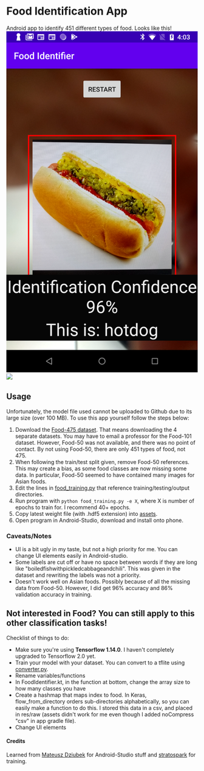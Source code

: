 # Food Identification App
Android app to identify 451 different types of food. 
Looks like this!
![app](scrnshot_app.png)
<img src="https://github.com/stephenscki/food_id_app/scrnshot_app.png" width="100">

## Usage
Unfortunately, the model file used cannot be uploaded to Github due to its large size (over 100 MB). To use this app yourself follow the steps below:

1. Download the [Food-475 dataset](http://www.ivl.disco.unimib.it/activities/food475db/). That means downloading the 4 separate datasets. You may have to email a professor for the Food-101 dataset. However, Food-50 was not available, and there was no point of contact. By not using Food-50, there are only 451 types of food, not 475.
2. When following the train/test split given, remove Food-50 references. This may create a bias, as some food classes are now missing some data. In particular, Food-50 seemed to have contained many images for Asian foods. 
3. Edit the lines in [food_training.py](food_training.py) that reference training/testing/output directories. 
4. Run program with `python food_training.py -e X`, where X is number of epochs to train for. I recommend 40+ epochs.
5. Copy latest weight file (with .hdf5 extension) into [assets](android_app/app/src/main/assets/). 
6. Open program in Android-Studio, download and install onto phone.

### Caveats/Notes
- UI is a bit ugly in my taste, but not a high priority for me. You can change UI elements easily in Android-studio.
- Some labels are cut off or have no space between words if they are long like "boiledfishwithpickledcabbageandchili". This was given in the dataset and rewriting the labels was not a priority.
- Doesn't work well on Asian foods. Possibly because of all the missing data from Food-50. However, I did get 96% accuracy and 86% validation accuracy in training. 

## Not interested in Food? You can still apply to this other classification tasks!
Checklist of things to do:
- Make sure you're using **Tensorflow 1.14.0**. I haven't completely upgraded to Tensorflow 2.0 yet.
- Train your model with your dataset. You can convert to a tflite using [converter.py](converter.py). 
- Rename variables/functions
- In FoodIdentifier.kt, in the function at bottom, change the array size to how many classes you have
- Create a hashmap that maps index to food. In Keras, flow_from_directory orders sub-directories alphabetically, so you can easily make a function to do this. I stored this data in a csv, and placed in res/raw (assets didn't work for me even though I added noCompress "csv" in app gradle file). 
- Change UI elements


#### Credits
Learned from [Mateusz Dziubek](https://android.jlelse.eu/the-least-you-can-do-with-camera2-api-2971c8c81b8b) for Android-Studio stuff and [stratospark](https://github.com/stratospark/food-101-keras) for training. 
